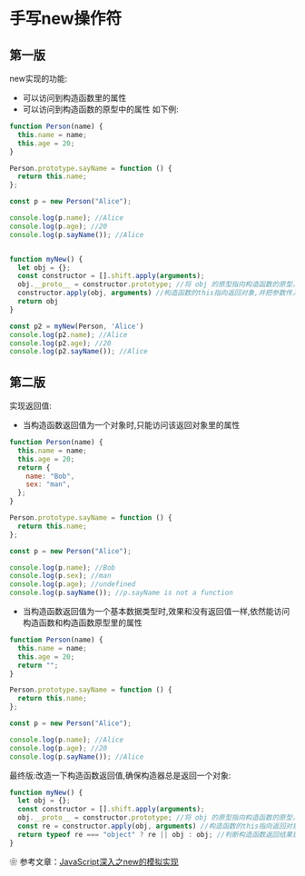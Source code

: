 # 手写new操作符
## 第一版
new实现的功能:
* 可以访问到构造函数里的属性
* 可以访问到构造函数的原型中的属性
如下例:
```js
function Person(name) {
  this.name = name;
  this.age = 20;
}

Person.prototype.sayName = function () {
  return this.name;
};

const p = new Person("Alice");

console.log(p.name); //Alice
console.log(p.age); //20
console.log(p.sayName()); //Alice


function myNew() {
  let obj = {};
  const constructor = [].shift.apply(arguments);
  obj.__proto__ = constructor.prototype; //将 obj 的原型指向构造函数的原型，这样 obj 就可以访问到构造函数原型中的属性
  constructor.apply(obj, arguments) //构造函数的this指向返回对象,并把参数传入构造函数
  return obj
}

const p2 = myNew(Person, 'Alice')
console.log(p2.name); //Alice
console.log(p2.age); //20
console.log(p2.sayName()); //Alice

```

## 第二版
实现返回值:
* 当构造函数返回值为一个对象时,只能访问该返回对象里的属性
```js
function Person(name) {
  this.name = name;
  this.age = 20;
  return {
    name: "Bob",
    sex: "man",
  };
}

Person.prototype.sayName = function () {
  return this.name;
};

const p = new Person("Alice");

console.log(p.name); //Bob
console.log(p.sex); //man
console.log(p.age); //undefined
console.log(p.sayName()); //p.sayName is not a function
```
* 当构造函数返回值为一个基本数据类型时,效果和没有返回值一样,依然能访问构造函数和构造函数原型里的属性
```js
function Person(name) {
  this.name = name;
  this.age = 20;
  return "";
}

Person.prototype.sayName = function () {
  return this.name;
};

const p = new Person("Alice");

console.log(p.name); //Alice
console.log(p.age); //20
console.log(p.sayName()); //Alice
```
最终版:改造一下构造函数返回值,确保构造器总是返回一个对象:
```js
function myNew() {
  let obj = {};
  const constructor = [].shift.apply(arguments);
  obj.__proto__ = constructor.prototype; //将 obj 的原型指向构造函数的原型，这样 obj 就可以访问到构造函数原型中的属性
  const re = constructor.apply(obj, arguments) //构造函数的this指向返回对象,并把参数传入构造函数
  return typeof re === "object" ? re || obj : obj; //判断构造函数返回结果是否是对象,确保构造器总是返回一个对象
}
```
❀ 参考文章：[JavaScript深入之new的模拟实现](https://github.com/mqyqingfeng/Blog/issues/13)
